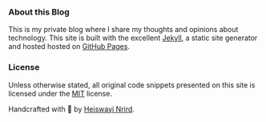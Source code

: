 ### About this Blog

This is my private blog where I share my thoughts and opinions about technology.
This site is built with the excellent [Jekyll](http://jekyllrb.com), a static site generator and hosted hosted on [GitHub Pages](https://pages.github.com/).


### License

Unless otherwise stated, all original code snippets presented on this site is licensed under the [MIT](LICENSE.md) license. 

Handcrafted with :revolving_hearts: by [Heiswayi Nrird](http://heiswayi.github.io). 
